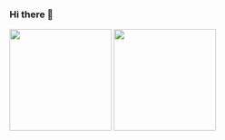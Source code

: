 ### Hi there 👋

<!--
**rlsalgueiro/rlsalgueiro** is a ✨ _special_ ✨ repository because its `README.md` (this file) appears on your GitHub profile.

Here are some ideas to get you started:

- 🔭 I’m currently working on ...
- 🌱 I’m currently learning ...
- 👯 I’m looking to collaborate on ...
- 🤔 I’m looking for help with ...
- 💬 Ask me about ...
- 📫 How to reach me: ...
- 😄 Pronouns: ...
- ⚡ Fun fact: ...
-->
<div>
   <a ref="https://github.com/rlsalgueiro/rlsalgueiro">
     <img height=180em src="https://github-readme-stats.vercel.app/api?username=rlsalgueiro&show_icons=true&theme=dracula&include_all_commits=true" >
      <img height=180em src="https://github-readme-stats.vercel.app/api/top-langs/?username=rlsalgueiro&layout=compact&langs_count=16&theme=dracula&include_all_commits=true" >
     </a>
</div>
